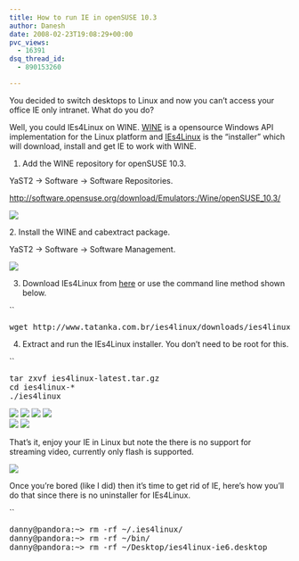 ```yaml
---
title: How to run IE in openSUSE 10.3
author: Danesh
date: 2008-02-23T19:08:29+00:00
pvc_views:
  - 16391
dsq_thread_id:
  - 890153260

---
```

You decided to switch desktops to Linux and now you can&#8217;t access your office IE only intranet. What do you do?

Well, you could IEs4Linux on WINE. [WINE][1] is a opensource Windows API implementation for the Linux platform and [IEs4Linux][2] is the &#8220;installer&#8221; which will download, install and get IE to work with WINE.

1. Add the WINE repository for openSUSE 10.3.

YaST2 -> Software -> Software Repositories.

http://software.opensuse.org/download/Emulators:/Wine/openSUSE_10.3/

[![][3]][4]

<!--more-->2. Install the WINE and cabextract package.

YaST2 -> Software -> Software Management.

[![][5]][6]

3. Download IEs4Linux from [here][7] or use the command line method shown below.

 ``

<pre>wget http://www.tatanka.com.br/ies4linux/downloads/ies4linux-latest.tar.gz</pre>

4. Extract and run the IEs4Linux installer. You don&#8217;t need to be root for this.

 ``

<pre>tar zxvf ies4linux-latest.tar.gz
cd ies4linux-*
./ies4linux</pre>

[![][8]][9] [![][10]][11] [![][12]][13] [![][14]][15]  
[![][16]][16] [![][17]][18]

That&#8217;s it, enjoy your IE in Linux but note the there is no support for streaming video, currently only flash is supported.

[![][17]][18]

Once you&#8217;re bored (like I did) then it&#8217;s time to get rid of IE, here&#8217;s how you&#8217;ll do that since there is no uninstaller for IEs4Linux.

 ``

<pre>danny@pandora:~&gt; rm -rf ~/.ies4linux/
danny@pandora:~&gt; rm -rf ~/bin/
danny@pandora:~&gt; rm -rf ~/Desktop/ies4linux-ie6.desktop</pre>

 [1]: http://www.winehq.org/
 [2]: http://www.tatanka.com.br/ies4linux/page/Main_Page
 [3]: http://img110.imageshack.us/img110/6796/wine1od2.th.jpg
 [4]: http://img110.imageshack.us/img110/6796/wine1od2.jpg
 [5]: http://img239.imageshack.us/img239/5200/wine2ju5.th.jpg
 [6]: http://img239.imageshack.us/img239/5200/wine2ju5.jpg
 [7]: http://www.tatanka.com.br/ies4linux/download.html
 [8]: http://img89.imageshack.us/img89/8959/wine5ac8.th.jpg
 [9]: http://img89.imageshack.us/img89/8959/wine5ac8.jpg
 [10]: http://img100.imageshack.us/img100/4672/wine6hz1.th.jpg
 [11]: http://img100.imageshack.us/img100/4672/wine6hz1.jpg
 [12]: http://img141.imageshack.us/img141/3478/wine11hl1.th.jpg
 [13]: http://img141.imageshack.us/img141/3478/wine11hl1.jpg
 [14]: http://img144.imageshack.us/img144/4225/wine16mm0.th.jpg
 [15]: http://img144.imageshack.us/img144/4225/wine16mm0.jpg
 [16]: http://img149.imageshack.us/img149/7667/wine17uq5.jpg
 [17]: http://img150.imageshack.us/img150/3893/wine18lf1.th.jpg
 [18]: http://img150.imageshack.us/img150/3893/wine18lf1.jpg